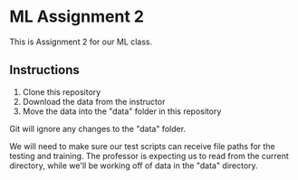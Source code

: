# ML Assignment 2

This is Assignment 2 for our ML class.

## Instructions

1. Clone this repository
2. Download the data from the instructor
3. Move the data into the "data" folder in this repository

Git will ignore any changes to the "data" folder.

We will need to make sure our test scripts can receive file paths for the testing and training. The professor is expecting us to read from the current directory, while we'll be working off of data in the "data" directory.
